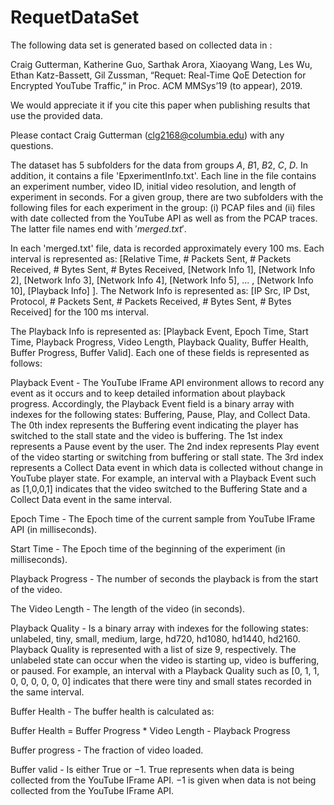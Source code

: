 # RequetDataSet
The following data set is generated based on collected data in :

Craig Gutterman, Katherine Guo, Sarthak Arora, Xiaoyang Wang, Les Wu, Ethan Katz-Bassett, Gil Zussman, “Requet: Real-Time QoE Detection for Encrypted YouTube Traffic,” in Proc. ACM MMSys’19 (to appear), 2019.

We would appreciate it if you cite this paper when publishing results that use the provided data.

Please contact Craig Gutterman (clg2168@columbia.edu) with any questions.

The dataset has $5$ subfolders for the data from groups $A$, $B1$, $B2$, $C$, $D$. In addition, it contains a file 'EpxerimentInfo.txt'. Each line in the file contains an experiment number, video ID, initial video resolution, and length of experiment in seconds. For a given group, there are two subfolders  with the  following files for each experiment in the group:  (i) PCAP files and (ii)  files with  date collected from the YouTube API as well as from the PCAP traces. The latter file names end with $'merged.txt'$.

In each 'merged.txt' file, data is recorded approximately every 100 ms. Each interval is represented as: [Relative Time, # Packets Sent, # Packets Received, # Bytes Sent, # Bytes Received, [Network Info 1], [Network Info 2], [Network Info 3], [Network Info 4], [Network Info 5], ... , [Network Info 10], [Playback Info] ]. The Network Info is represented as: [IP Src, IP Dst, Protocol, # Packets Sent, # Packets Received, # Bytes Sent, # Bytes Received] for the $100$ ms interval. 

The Playback Info is represented as: [Playback Event, Epoch Time, Start Time, Playback Progress, Video Length, Playback Quality, Buffer Health, Buffer Progress, Buffer Valid]. Each one of these fields is represented as follows:

Playback Event - The YouTube IFrame API environment allows  to record any event as it occurs and to keep detailed information about playback progress. Accordingly, the Playback Event field is a binary array with indexes for the following states: Buffering, Pause, Play, and Collect Data.  The 0th index represents  the Buffering event indicating the player has switched to the stall state and the video is buffering. The 1st index represents a Pause event by the user. The 2nd index represents Play event of the video starting or switching from buffering or stall state. The 3rd index represents a Collect Data event in which data is collected without change in YouTube player state. For example, an interval with a Playback Event such as [1,0,0,1] indicates that the video switched to the Buffering State and a Collect Data event in the same interval.

Epoch Time - The Epoch time of the current sample from YouTube IFrame API (in milliseconds). 

Start Time - The Epoch time of the beginning of the experiment (in milliseconds). 

Playback Progress - The number of seconds the playback is from the start of the video. 

The Video Length - The length of the video (in seconds). 

Playback Quality - Is a binary array with indexes for the following states: unlabeled, tiny, small, medium, large, hd720, hd1080, hd1440, hd2160. Playback Quality is represented with a list of size 9, respectively. The unlabeled state can occur when the video is starting up, video is buffering, or paused. For example, an interval with a Playback Quality such as [0, 1, 1, 0, 0, 0, 0, 0, 0] indicates that there were tiny and small states recorded in the same interval.

Buffer Health - The buffer health is calculated as: 

Buffer Health = Buffer Progress * Video Length - Playback Progress

Buffer progress - The fraction of video loaded. 

Buffer valid - Is either True or $-1$. True represents when data is being collected from the YouTube IFrame API. $-1$ is given when data is not being collected from the YouTube IFrame API. 

